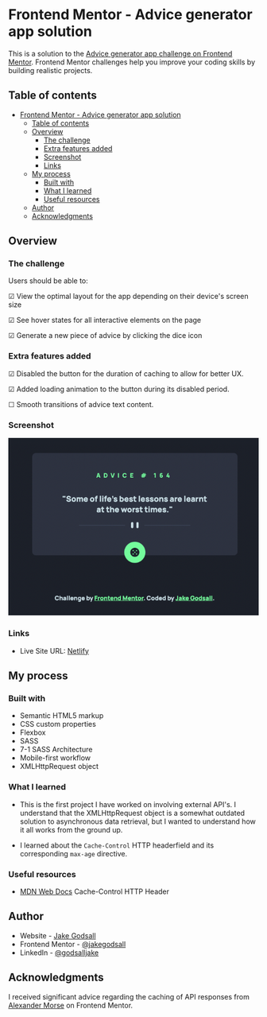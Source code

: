 # Frontend Mentor - Advice generator app solution

This is a solution to the [Advice generator app challenge on Frontend Mentor](https://www.frontendmentor.io/challenges/advice-generator-app-QdUG-13db). 
Frontend Mentor challenges help you improve your coding skills by building realistic projects.

## Table of contents

- [Frontend Mentor - Advice generator app solution](#frontend-mentor---advice-generator-app-solution)
  - [Table of contents](#table-of-contents)
  - [Overview](#overview)
    - [The challenge](#the-challenge)
    - [Extra features added](#extra-features-added)
    - [Screenshot](#screenshot)
    - [Links](#links)
  - [My process](#my-process)
    - [Built with](#built-with)
    - [What I learned](#what-i-learned)
    - [Useful resources](#useful-resources)
  - [Author](#author)
  - [Acknowledgments](#acknowledgments)

## Overview

### The challenge

Users should be able to:

&#9745; View the optimal layout for the app depending on their device's screen size

&#9745; See hover states for all interactive elements on the page

&#9745; Generate a new piece of advice by clicking the dice icon

### Extra features added

&#9745; Disabled the button for the duration of caching to allow for better UX.

&#9745; Added loading animation to the button during its disabled period.

&#9744; Smooth transitions of advice text content.

### Screenshot

<img src="completed-screenshot.png" >

### Links

-   Live Site URL: [Netlify](https://jakegodsall-advice-generator.netlify.app/)

## My process

### Built with

-   Semantic HTML5 markup
-   CSS custom properties
-   Flexbox
-   SASS
-   7-1 SASS Architecture
-   Mobile-first workflow
-   XMLHttpRequest object

### What I learned

-   This is the first project I have worked on involving external API's. I understand that the
    XMLHttpRequest object is a somewhat outdated solution to asynchronous data retrieval, but I
    wanted to understand how it all works from the ground up.

-   I learned about the `Cache-Control` HTTP headerfield and its corresponding `max-age` directive.

### Useful resources

-   [MDN Web Docs](https://developer.mozilla.org/en-US/docs/Web/HTTP/Headers/Cache-Control) Cache-Control HTTP Header

## Author

-   Website - [Jake Godsall](https://jakegodsall.com)
-   Frontend Mentor - [@jakegodsall](https://www.frontendmentor.io/profile/jakegodsall)
-   LinkedIn - [@godsalljake](https://www.linkedin.com/in/godsalljake/)

## Acknowledgments

I received significant advice regarding the caching of API responses from
[Alexander Morse](https://github.com/Sakeran) on Frontend Mentor.
